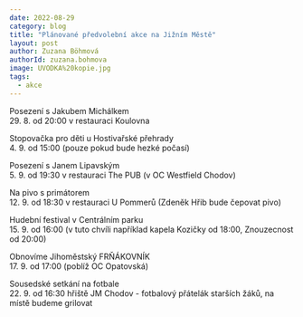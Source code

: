 ```yaml
---
date: 2022-08-29
category: blog
title: "Plánované předvolební akce na Jižním Městě"
layout: post
author: Zuzana Böhmová
authorId: zuzana.bohmova
image: UVODKA%20kopie.jpg
tags: 
  - akce
---
```


Posezení s Jakubem Michálkem<br>
29. 8. od 20:00 v restauraci Koulovna

Stopovačka pro děti u Hostivařské přehrady <br>
4. 9. od 15:00 (pouze pokud bude hezké počasí)

Posezení s Janem Lipavským<br>
5. 9. od 19:30 v restauraci The PUB (v OC Westfield Chodov) 

Na pivo s primátorem<br>
12. 9. od 18:30 v restauraci U Pommerů (Zdeněk Hřib bude čepovat pivo)

Hudební festival v Centrálním parku<br>
15. 9. od 16:00 (v tuto chvíli například kapela Kozičky od 18:00, Znouzecnost od 20:00)

Obnovíme Jihoměstský FRŇÁKOVNÍK<br>
17. 9. od 17:00 (poblíž OC Opatovská)

Sousedské setkání na fotbale<br>
22. 9. od 16:30 hřiště JM Chodov - fotbalový přátelák starších žáků, na místě budeme grilovat
